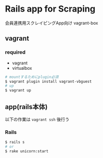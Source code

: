 # Rails app for Scraping
会員連携用スクレイピングApp向け vagrant-box

## vagrant

### required

* vagrant
* virtualbox

```sh
# mountするためにplugin必須
$ vagrant plugin install vagrant-vbguest
# up
$ vagrant up
```
## app(rails本体)

以下の作業は `vagrant ssh` 後行う

### Rails

```sh
$ rails s
# or
$ rake unicorn:start
```
